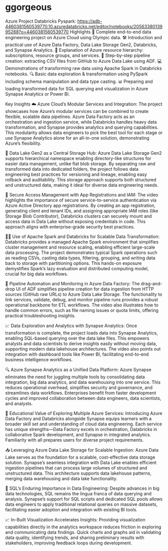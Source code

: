 # ggorgeous
Azure Project Databricks Pyspark: https://adb-4460381560539770.10.azuredatabricks.net/editor/notebooks/2056338013995288?o=4460381560539770
Highlights
🚀 Complete end-to-end data engineering project on Azure Cloud using Olympic data.
🛠️ Introduction and practical use of Azure Data Factory, Data Lake Storage Gen2, Databricks, and Synapse Analytics.
📂 Explanation of Azure resource hierarchy: subscriptions, resource groups, and services.
🔗 Step-by-step pipeline creation: extracting CSV files from GitHub to Azure Data Lake using ADF.
💻 Demonstrations of transforming raw data using Apache Spark in Databricks notebooks.
🔍 Basic data exploration & transformation using PySpark including schema manipulation and data type casting.
📊 Preparing and loading transformed data for SQL querying and visualization in Azure Synapse Analytics or Power BI.



Key Insights
☁️ Azure Cloud’s Modular Services and Integration: The project showcases how Azure’s modular services can be combined to create flexible, scalable data pipelines. Azure Data Factory acts as an orchestration and ingestion service, while Databricks handles heavy data transformation, and Synapse provides analytics and querying capabilities. This modularity allows data engineers to pick the best tool for each stage or use Synapse Analytics alone for an all-in-one solution, demonstrating Azure’s flexibility.

🔄 Data Lake Gen2 as a Central Storage Hub: Azure Data Lake Storage Gen2 supports hierarchical namespace enabling directory-like structures for easier data management, unlike flat blob storage. By separating raw and transformed data into dedicated folders, the project follows data engineering best practices for versioning and lineage, enabling easy rollback and auditability. This storage approach supports both structured and unstructured data, making it ideal for diverse data engineering needs.

🔐 Secure Access Management with App Registrations and IAM: The video highlights the importance of secure service-to-service authentication via Azure Active Directory app registrations. By creating an app registration, generating client and tenant IDs, and assigning appropriate IAM roles (like Storage Blob Contributor), Databricks clusters can securely mount and access data in Data Lake without exposing credentials in code. This approach aligns with enterprise-grade security best practices.

🧑‍💻 Use of Apache Spark and Databricks for Scalable Data Transformation: Databricks provides a managed Apache Spark environment that simplifies cluster management and resource scaling, enabling efficient large-scale data processing. The project demonstrates typical Spark operations such as reading CSVs, casting data types, filtering, grouping, and writing data back to storage with partitioning options. This hands-on exposure demystifies Spark’s lazy evaluation and distributed computing model, crucial for big data workflows.

🔧 Pipeline Automation and Monitoring in Azure Data Factory: The drag-and-drop UI of ADF simplifies pipeline creation for data ingestion from HTTP sources (GitHub raw URLs) to Azure Data Lake Storage. The functionality to link services, validate, debug, and monitor pipeline runs provides a robust operational backbone for ETL workflows. The video also illustrates how to handle common errors, such as file naming issues or quota limits, offering practical troubleshooting insights.

📈 Data Exploration and Analytics with Synapse Analytics: Once transformation is complete, the project loads data into Synapse Analytics, enabling SQL-based querying over the data lake files. This empowers analysts and data scientists to derive insights easily without moving data, supporting modern data lakehouse architectures. The video also points out integration with dashboard tools like Power BI, facilitating end-to-end business intelligence workflows.

🔍 Azure Synapse Analytics as a Unified Data Platform: Azure Synapse eliminates the need for juggling multiple tools by consolidating data integration, big data analytics, and data warehousing into one service. This reduces operational overhead, simplifies security and governance, and streamlines data workflows. Enterprises benefit from faster development cycles and improved collaboration between data engineers, data scientists, and analysts.

🧩 Educational Value of Exploring Multiple Azure Services: Introducing Azure Data Factory and Databricks alongside Synapse equips learners with a broader skill set and understanding of cloud data engineering. Each service has unique strengths—Data Factory excels in orchestration, Databricks in collaborative Spark development, and Synapse in integrated analytics. Familiarity with all prepares users for diverse project requirements.

📥 Leveraging Azure Data Lake Storage for Scalable Ingestion: Azure Data Lake serves as the foundation for a scalable, cost-effective data storage solution. Synapse’s seamless integration with Data Lake enables efficient ingestion pipelines that can process large volumes of structured and unstructured data. This architecture supports data lakehouse patterns, merging data warehousing and data lake functionality.

🧮 SQL’s Enduring Importance in Data Engineering: Despite advances in big data technologies, SQL remains the lingua franca of data querying and analysis. Synapse’s support for SQL scripts and dedicated SQL pools allows data engineers to apply traditional relational queries on massive datasets, facilitating easier adoption and integration with existing BI tools.

📈 In-Built Visualization Accelerates Insights: Providing visualization capabilities directly in the analytics workspace reduces friction in exploring and communicating data findings. Quick charts and graphs aid in validating data quality, identifying trends, and sharing preliminary results with stakeholders, improving feedback loops during development.


